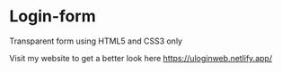 # Login-form
Transparent form using HTML5 and CSS3 only 

Visit my website to get a better look here https://uloginweb.netlify.app/
